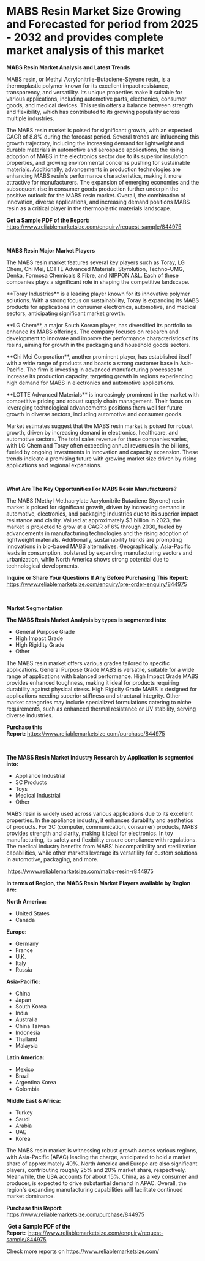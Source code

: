 <p><h1>MABS Resin Market Size Growing and Forecasted for period from 2025 - 2032 and provides complete market analysis of this market</h1></p><p><strong>MABS Resin Market Analysis and Latest Trends</strong></p>
<p><p>MABS resin, or Methyl Acrylonitrile-Butadiene-Styrene resin, is a thermoplastic polymer known for its excellent impact resistance, transparency, and versatility. Its unique properties make it suitable for various applications, including automotive parts, electronics, consumer goods, and medical devices. This resin offers a balance between strength and flexibility, which has contributed to its growing popularity across multiple industries.</p><p>The MABS resin market is poised for significant growth, with an expected CAGR of 8.8% during the forecast period. Several trends are influencing this growth trajectory, including the increasing demand for lightweight and durable materials in automotive and aerospace applications, the rising adoption of MABS in the electronics sector due to its superior insulation properties, and growing environmental concerns pushing for sustainable materials. Additionally, advancements in production technologies are enhancing MABS resin's performance characteristics, making it more attractive for manufacturers. The expansion of emerging economies and the subsequent rise in consumer goods production further underpin the positive outlook for the MABS resin market. Overall, the combination of innovation, diverse applications, and increasing demand positions MABS resin as a critical player in the thermoplastic materials landscape.</p></p>
<p><strong>Get a Sample PDF of the Report:&nbsp;</strong> <a href="https://www.reliablemarketsize.com/enquiry/request-sample/844975?utm_campaign=2634&utm_medium=2&utm_source=Github&utm_content=ia&utm_term=31032025&utm_id=mabs-resin">https://www.reliablemarketsize.com/enquiry/request-sample/844975</a></p>
<p>&nbsp;</p>
<p><strong>MABS Resin Major Market Players</strong></p>
<p><p>The MABS resin market features several key players such as Toray, LG Chem, Chi Mei, LOTTE Advanced Materials, Styrolution, Techno-UMG, Denka, Formosa Chemicals & Fibre, and NIPPON A&L. Each of these companies plays a significant role in shaping the competitive landscape.</p><p>**Toray Industries** is a leading player known for its innovative polymer solutions. With a strong focus on sustainability, Toray is expanding its MABS products for applications in consumer electronics, automotive, and medical sectors, anticipating significant market growth.</p><p>**LG Chem**, a major South Korean player, has diversified its portfolio to enhance its MABS offerings. The company focuses on research and development to innovate and improve the performance characteristics of its resins, aiming for growth in the packaging and household goods sectors.</p><p>**Chi Mei Corporation**, another prominent player, has established itself with a wide range of products and boasts a strong customer base in Asia-Pacific. The firm is investing in advanced manufacturing processes to increase its production capacity, targeting growth in regions experiencing high demand for MABS in electronics and automotive applications.</p><p>**LOTTE Advanced Materials** is increasingly prominent in the market with competitive pricing and robust supply chain management. Their focus on leveraging technological advancements positions them well for future growth in diverse sectors, including automotive and consumer goods.</p><p>Market estimates suggest that the MABS resin market is poised for robust growth, driven by increasing demand in electronics, healthcare, and automotive sectors. The total sales revenue for these companies varies, with LG Chem and Toray often exceeding annual revenues in the billions, fueled by ongoing investments in innovation and capacity expansion. These trends indicate a promising future with growing market size driven by rising applications and regional expansions.</p></p>
<p>&nbsp;</p>
<p><strong>What Are The Key Opportunities For MABS Resin Manufacturers?</strong></p>
<p><p>The MABS (Methyl Methacrylate Acrylonitrile Butadiene Styrene) resin market is poised for significant growth, driven by increasing demand in automotive, electronics, and packaging industries due to its superior impact resistance and clarity. Valued at approximately $3 billion in 2023, the market is projected to grow at a CAGR of 6% through 2030, fueled by advancements in manufacturing technologies and the rising adoption of lightweight materials. Additionally, sustainability trends are prompting innovations in bio-based MABS alternatives. Geographically, Asia-Pacific leads in consumption, bolstered by expanding manufacturing sectors and urbanization, while North America shows strong potential due to technological developments.</p></p>
<p><strong>Inquire or Share Your Questions If Any Before Purchasing This Report:</strong> <a href="https://www.reliablemarketsize.com/enquiry/pre-order-enquiry/844975?utm_campaign=2634&utm_medium=2&utm_source=Github&utm_content=ia&utm_term=31032025&utm_id=mabs-resin">https://www.reliablemarketsize.com/enquiry/pre-order-enquiry/844975</a></p>
<p>&nbsp;</p>
<p><strong>Market Segmentation</strong></p>
<p><strong>The MABS Resin Market Analysis by types is segmented into:</strong></p>
<p><ul><li>General Purpose Grade</li><li>High Impact Grade</li><li>High Rigidity Grade</li><li>Other</li></ul></p>
<p><p>The MABS resin market offers various grades tailored to specific applications. General Purpose Grade MABS is versatile, suitable for a wide range of applications with balanced performance. High Impact Grade MABS provides enhanced toughness, making it ideal for products requiring durability against physical stress. High Rigidity Grade MABS is designed for applications needing superior stiffness and structural integrity. Other market categories may include specialized formulations catering to niche requirements, such as enhanced thermal resistance or UV stability, serving diverse industries.</p></p>
<p><strong>Purchase this Report:&nbsp;</strong><a href="https://www.reliablemarketsize.com/purchase/844975?utm_campaign=2634&utm_medium=2&utm_source=Github&utm_content=ia&utm_term=31032025&utm_id=mabs-resin">https://www.reliablemarketsize.com/purchase/844975</a></p>
<p>&nbsp;</p>
<p><strong>The MABS Resin Market Industry Research by Application is segmented into:</strong></p>
<p><ul><li>Appliance Industrial</li><li>3C Products</li><li>Toys</li><li>Medical Industrial</li><li>Other</li></ul></p>
<p><p>MABS resin is widely used across various applications due to its excellent properties. In the appliance industry, it enhances durability and aesthetics of products. For 3C (computer, communication, consumer) products, MABS provides strength and clarity, making it ideal for electronics. In toy manufacturing, its safety and flexibility ensure compliance with regulations. The medical industry benefits from MABS' biocompatibility and sterilization capabilities, while other markets leverage its versatility for custom solutions in automotive, packaging, and more.</p></p>
<p><a href="https://www.reliablemarketsize.com/mabs-resin-r844975?utm_campaign=2634&utm_medium=2&utm_source=Github&utm_content=ia&utm_term=31032025&utm_id=mabs-resin">&nbsp;https://www.reliablemarketsize.com/mabs-resin-r844975</a></p>
<p><strong>In terms of Region, the MABS Resin Market Players available by Region are:</strong></p>
<p>
    <p> <strong> North America: </strong>
        <ul>
            <li>United States</li>
            <li>Canada</li>
        </ul>
        </p> 
    <p> <strong> Europe: </strong>
        <ul>
            <li>Germany</li>
            <li>France</li>
            <li>U.K.</li>
            <li>Italy</li>
            <li>Russia</li>
        </ul>
        </p> 
    <p> <strong> Asia-Pacific: </strong>
        <ul>
            <li>China</li>
            <li>Japan</li>
            <li>South Korea</li>
            <li>India</li>
            <li>Australia</li>
            <li>China Taiwan</li>
            <li>Indonesia</li>
            <li>Thailand</li>
            <li>Malaysia</li>
        </ul>
        </p> 
    <p> <strong> Latin America: </strong>
        <ul>
            <li>Mexico</li>
            <li>Brazil</li>
            <li>Argentina Korea</li>
            <li>Colombia</li>
        </ul>
        </p> 
    <p> <strong> Middle East & Africa: </strong>
        <ul>
            <li>Turkey</li>
            <li>Saudi</li>
            <li>Arabia</li>
            <li>UAE</li>
            <li>Korea</li>
        </ul>
    </p>
    </p>
<p><p>The MABS resin market is witnessing robust growth across various regions, with Asia-Pacific (APAC) leading the charge, anticipated to hold a market share of approximately 40%. North America and Europe are also significant players, contributing roughly 25% and 20% market share, respectively. Meanwhile, the USA accounts for about 15%. China, as a key consumer and producer, is expected to drive substantial demand in APAC. Overall, the region's expanding manufacturing capabilities will facilitate continued market dominance.</p></p>
<p><strong>Purchase this Report: </strong><a href="https://www.reliablemarketsize.com/purchase/844975?utm_campaign=2634&utm_medium=2&utm_source=Github&utm_content=ia&utm_term=31032025&utm_id=mabs-resin">https://www.reliablemarketsize.com/purchase/844975</a></p>
<p>&nbsp;<strong>Get a Sample PDF of the Report:&nbsp;&nbsp;</strong><a href="https://www.reliablemarketsize.com/enquiry/request-sample/844975?utm_campaign=2634&utm_medium=2&utm_source=Github&utm_content=ia&utm_term=31032025&utm_id=mabs-resin">https://www.reliablemarketsize.com/enquiry/request-sample/844975</a></p>
<p><strong></strong></p>
<p>Check more reports on <a href="https://www.reliablemarketsize.com/?utm_campaign=2634&utm_medium=2&utm_source=Github&utm_content=ia&utm_term=31032025&utm_id=mabs-resin">https://www.reliablemarketsize.com/</a></p>